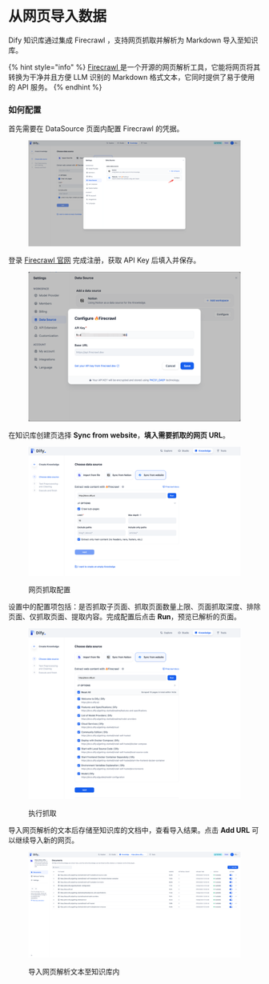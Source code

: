 # 从网页导入数据

Dify 知识库通过集成 Firecrawl ，支持网页抓取并解析为 Markdown 导入至知识库。

{% hint style="info" %}
[Firecrawl ](https://www.firecrawl.dev/)是一个开源的网页解析工具，它能将网页将其转换为干净并且方便 LLM 识别的 Markdown 格式文本，它同时提供了易于使用的 API 服务。
{% endhint %}

### 如何配置

首先需要在 DataSource 页面内配置 Firecrawl 的凭据。

<figure><img src="../../.gitbook/assets/image (6) (1).png" alt=""><figcaption></figcaption></figure>

登录 [Firecrawl 官网](https://www.firecrawl.dev/) 完成注册，获取 API Key 后填入并保存。

<figure><img src="../../.gitbook/assets/image (7) (1).png" alt=""><figcaption></figcaption></figure>

在知识库创建页选择 **Sync from website**，**填入需要抓取的网页 URL**。

<figure><img src="../../.gitbook/assets/image (1) (1) (1) (1).png" alt=""><figcaption><p>网页抓取配置</p></figcaption></figure>

设置中的配置项包括：是否抓取子页面、抓取页面数量上限、页面抓取深度、排除页面、仅抓取页面、提取内容。完成配置后点击 **Run**，预览已解析的页面。

<figure><img src="../../.gitbook/assets/image (2) (1) (1).png" alt=""><figcaption><p>执行抓取</p></figcaption></figure>

导入网页解析的文本后存储至知识库的文档中，查看导入结果。点击 **Add URL** 可以继续导入新的网页。

<figure><img src="../../.gitbook/assets/image (5) (1) (1).png" alt=""><figcaption><p>导入网页解析文本至知识库内</p></figcaption></figure>
